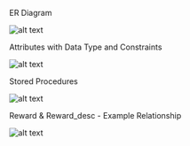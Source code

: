 ER Diagram

![alt text](https://github.com/bquigley1/TFS/blob/database_update/database/DB_ERD_Data_Model.png)

Attributes with Data Type and Constraints

![alt text](https://github.com/bquigley1/TFS/blob/add-stored-procedures/database/attributes_tabularized.PNG)

Stored Procedures

![alt text](https://github.com/bquigley1/TFS/blob/database_update/database/tabular_stored_procedures.PNG)

Reward & Reward_desc - Example Relationship

![alt text](https://github.com/bquigley1/TFS/blob/database_update/database/DBModelExample.Reward.Reward_desc.png)


